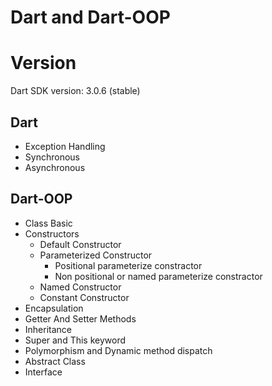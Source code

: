 # Dart and Dart-OOP

# Version
Dart SDK version: 3.0.6 (stable)

## Dart
-   Exception Handling
-   Synchronous
-   Asynchronous


## Dart-OOP
-   Class Basic
-   Constructors
    -   Default Constructor
    -   Parameterized Constructor
        -   Positional parameterize constractor
        -   Non positional or named parameterize constractor
    -   Named Constructor
    -   Constant Constructor
-   Encapsulation
-   Getter And Setter Methods
-   Inheritance
-   Super and This keyword
-   Polymorphism and Dynamic method dispatch
-   Abstract Class
-   Interface
